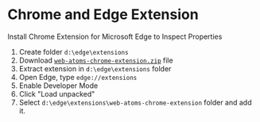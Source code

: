 # Chrome and Edge Extension
Install Chrome Extension for Microsoft Edge to Inspect Properties

1. Create folder `d:\edge\extensions`
2. Download [`web-atoms-chrome-extension.zip`](https://github.com/web-atoms/chrome-extension/raw/master/web-atoms-chrome-extension.zip) file
3. Extract extension in `d:\edge\extensions` folder
4. Open Edge, type `edge://extensions`
5. Enable Developer Mode
6. Click "Load unpacked"
7. Select `d:\edge\extensions\web-atoms-chrome-extension` folder and add it.
